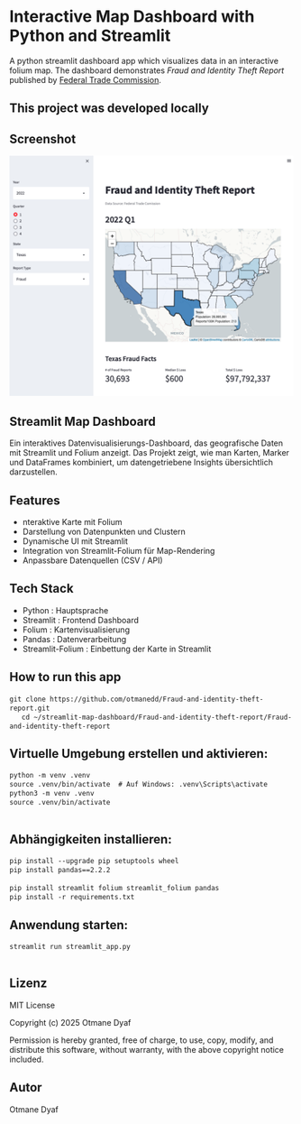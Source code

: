 # Interactive Map Dashboard with Python and Streamlit
A python streamlit dashboard app which visualizes data in an interactive folium map. The dashboard demonstrates *Fraud and Identity Theft Report* published by [Federal Trade Commission](https://public.tableau.com/app/profile/federal.trade.commission/viz/FraudandIDTheftMaps/AllReportsbyState).

## This project was developed locally

## Screenshot
![(screenshot)](./screenshot.png?raw=true)

## Streamlit Map Dashboard
Ein interaktives Datenvisualisierungs-Dashboard, das geografische Daten mit Streamlit und Folium anzeigt.
Das Projekt zeigt, wie man Karten, Marker und DataFrames kombiniert, um datengetriebene Insights übersichtlich darzustellen.

## Features
- nteraktive Karte mit Folium
- Darstellung von Datenpunkten und Clustern
- Dynamische UI mit Streamlit
- Integration von Streamlit-Folium für Map-Rendering
- Anpassbare Datenquellen (CSV / API)

## Tech Stack
- Python : Hauptsprache
- Streamlit : Frontend Dashboard
- Folium : Kartenvisualisierung
- Pandas : Datenverarbeitung
- Streamlit-Folium : Einbettung der Karte in Streamlit

## How to run this app
```
git clone https://github.com/otmanedd/Fraud-and-identity-theft-report.git
   cd ~/streamlit-map-dashboard/Fraud-and-identity-theft-report/Fraud-and-identity-theft-report

```
## Virtuelle Umgebung erstellen und aktivieren:
```
python -m venv .venv
source .venv/bin/activate  # Auf Windows: .venv\Scripts\activate
python3 -m venv .venv
source .venv/bin/activate


```

## Abhängigkeiten installieren:
```
pip install --upgrade pip setuptools wheel
pip install pandas==2.2.2

pip install streamlit folium streamlit_folium pandas
pip install -r requirements.txt

```
## Anwendung starten:
```
streamlit run streamlit_app.py


```

## Lizenz
MIT License

Copyright (c) 2025 Otmane Dyaf

Permission is hereby granted, free of charge, to use, copy, modify, and distribute this software, without warranty, with the above copyright notice included.


## Autor
Otmane Dyaf



